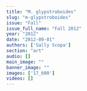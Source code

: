 ```yaml
---
title: "M. glypstroboides"
slug: "m-glypstroboides"
issue: "Fall"
issue_full_name: "Fall 2012"
year: "2012"
date: "2012-09-01"
authors: ['Sally Scopa']
section: "art"
audio: []
main_image: ""
banner_image: ""
images: ['17_600']
videos: []
---
```

